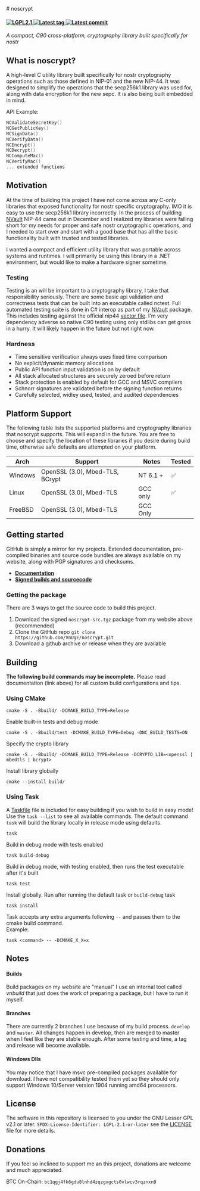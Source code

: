﻿﻿# noscrypt  

<h4 align="left">
  <a href="https://github.com/VnUgE/noscrypt/blob/master/LICENSE">
    <img src="https://img.shields.io/badge/license-LGPL2.1-green.svg" alt="LGPL2.1" />
  </a>
  <a href="https://github.com/VnUgE/noscrypt/tags">
    <img src="https://img.shields.io/github/v/tag/vnuge/noscrypt" alt="Latest tag"/>
  </a>
  <a href="https://github.com/VnUgE/noscrypt/commits">
    <img src="https://img.shields.io/github/last-commit/vnuge/noscrypt/master" alt="Latest commit"/>
  </a>
</h4>

*A compact, C90 cross-platform, cryptography library built specifically for nostr*

## What is noscrypt?
A high-level C utility library built specifically for nostr cryptography operations such as those defined in NIP-01 and the new NIP-44. It was designed to simplify the operations that the secp256k1 library was used for, along with data encryption for the new sepc. It is also being built embedded in mind.  

API Example:
```C
NCValidateSecretKey()
NCGetPublicKey()
NCSignData()
NCVerifyData()
NCEncrypt()
NCDecrypt()
NCComputeMac()
NCVerifyMac()
... extended functions
```

## Motivation
At the time of building this project I have not come across any C-only libraries that exposed functionality for nostr specific cryptography. IMO it is easy to use the secp256k1 library incorrectly. In the process of building [NVault](https://github.com/VnUgE/NVault) NIP-44 came out in December and I realized my libraries were falling short for my needs for proper and safe nostr cryptographic operations, and I needed to start over and start with a good base that has all the basic  functionality built with trusted and tested libraries.  

I wanted a compact and efficient utility library that was portable across systems and runtimes. I will primarily be using this library in a .NET environment, but would like to make a hardware signer sometime. 

### Testing
Testing is an will be important to a cryptography library, I take that responsibility seriously. There are some basic api validation and correctness tests that can be built into an executable called nctest. Full automated testing suite is done in C# interop as part of my [NVault](https://github.com/vnuge/nvault) package. This includes testing against the official nip44 [vector file](https://github.com/paulmillr/nip44/blob/main/nip44.vectors.json). I'm very dependency adverse so native C90 testing using only stdlibs can get gross in a hurry. It will likely happen in the future but not right now. 

### Hardness
- Time sensitive verification always uses fixed time comparison
- No explicit/dynamic memory allocations
- Public API function input validation is on by default
- All stack allocated structures are securely zeroed before return
- Stack protection is enabled by default for GCC and MSVC compilers
- Schnorr signatures are validated before the signing function returns
- Carefully selected, widley used, tested, and audited dependencies


## Platform Support
The following table lists the supported platforms and cryptography libraries that noscrypt supports. This will expand in the future. You are free to choose and specify the location of these libraries if you desire during build time, otherwise safe defaults are attempted on your platform.

| Arch | Support | Notes | Tested |
| ----- | ---------- | ------- | ------- |
| Windows | OpenSSL (3.0), Mbed-TLS, BCrypt | NT 6.1 + | ✅ |
| Linux   | OpenSSL (3.0), Mbed-TLS         | GCC only | ✅ |
| FreeBSD | OpenSSL (3.0), Mbed-TLS         | GCC Only |    |


## Getting started
GitHub is simply a mirror for my projects. Extended documentation, pre-compiled binaries and source code bundles are always available on my website, along with PGP signatures and checksums.    

- **[Documentation](https://www.vaughnnugent.com/resources/software/articles?tags=docs,_noscrypt)**  
- **[Signed builds and sourcecode ](https://www.vaughnnugent.com/resources/software/modules/noscrypt)**  

### Getting the package
There are 3 ways to get the source code to build this project.  
1. Download the signed `noscrypt-src.tgz` package from my website above (recommended)
2. Clone the GitHub repo `git clone https://github.com/VnUgE/noscrypt.git`  
3. Download a github archive or release when they are available  

## Building
**The following build commands may be incomplete.** Please read documentation (link above) for all custom build configurations and tips.

### Using CMake
```shell
cmake -S . -Bbuild/ -DCMAKE_BUILD_TYPE=Release
```

Enable built-in tests and debug mode
```shell
cmake -S . -Bbuild/test -DCMAKE_BUILD_TYPE=Debug -DNC_BUILD_TESTS=ON
```

Specify the crypto library
```shell
cmake -S . -Bbuild/ -DCMAKE_BUILD_TYPE=Release -DCRYPTO_LIB=<openssl | mbedtls | bcrypt>
```

Install library globally
```shell
cmake --install build/
```

### Using Task
A [Taskfile](https://taskfile.dev) file is included for easy building if you wish to build in easy mode! Use the `task --list` to see all available commands. The default command `task` will build the library locally in release mode using defaults. 

```shell
task 
```
Build in debug mode with tests enabled
```shell
task build-debug
```

Build in debug mode, with testing enabled, then runs the test executable after it's built
```shell
task test
```

Install globally. Run after running the default task or `build-debug` task
```shell
task install
```

Task accepts any extra arguments following `--` and passes them to the cmake build command.   
Example:
```shell
task <command> -- -DCMAKE_X_X=x
```

## Notes
#### Builds
Build packages on my website are "manual" I use an internal tool called *vnbuild* that just does the work of preparing a package, but I have to run it myself.  

#### Branches
There are currently 2 branches I use because of my build process. `develop` and `master`. All changes happen in develop, then are merged to master when I feel like they are stable enough. After some testing and time, a tag and release will become available.   

#### Windows Dlls
You may notice that I have msvc pre-compiled packages available for download. I have not compatibility tested them yet so they should only support Windows 10/Server version 1904 running amd64 processors. 

## License
The software in this repository is licensed to you under the GNU Lesser GPL v2.1 or later. `SPDX-License-Identifier: LGPL-2.1-or-later` see the [LICENSE](LICENSE) file for more details.    

## Donations
If you feel so inclined to support me an this project, donations are welcome and much appreciated.   

BTC On-Chain: ``bc1qgj4fk6gdu8lnhd4zqzgxgcts0vlwcv3rqznxn9``  

